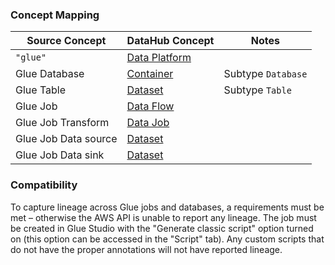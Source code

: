 ### Concept Mapping

| Source Concept       | DataHub Concept                                           | Notes              |
| -------------------- | --------------------------------------------------------- | ------------------ |
| `"glue"`             | [Data Platform](../../metamodel/entities/dataPlatform.md) |                    |
| Glue Database        | [Container](../../metamodel/entities/container.md)        | Subtype `Database` |
| Glue Table           | [Dataset](../../metamodel/entities/dataset.md)            | Subtype `Table`    |
| Glue Job             | [Data Flow](../../metamodel/entities/dataFlow.md)         |                    |
| Glue Job Transform   | [Data Job](../../metamodel/entities/dataJob.md)           |                    |
| Glue Job Data source | [Dataset](../../metamodel/entities/dataset.md)            |                    |
| Glue Job Data sink   | [Dataset](../../metamodel/entities/dataset.md)            |                    |

### Compatibility

To capture lineage across Glue jobs and databases, a requirements must be met – otherwise the AWS API is unable to report any lineage. The job must be created in Glue Studio with the "Generate classic script" option turned on (this option can be accessed in the "Script" tab). Any custom scripts that do not have the proper annotations will not have reported lineage.
